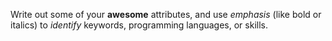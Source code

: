Write out some of your **awesome** attributes, and use _emphasis_ (like bold or italics) to *identify* keywords, programming languages, or skills. 

